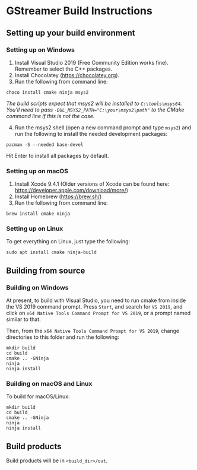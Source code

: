 # GStreamer Build Instructions

## Setting up your build environment

### Setting up on Windows

1. Install Visual Studio 2019 (Free Community Edition works fine). Remember to select the C++ packages.
2. Install Chocolatey (https://chocolatey.org).
3. Run the following from command line: 

```
choco install cmake ninja msys2
```

*The build scripts expect that msys2 will be installed to `C:\tools\msys64`. You'll need to pass `-DUL_MSYS2_PATH="C:\your\msys2\path"` to the CMake command line if this is not the case.*

4. Run the msys2 shell (open a new command prompt and type `msys2`) and run the following to install the needed development packages:

```
pacman -S --needed base-devel
```

Hit Enter to install all packages by default.

### Setting up on macOS

1. Install Xcode 9.4.1 (Older versions of Xcode can be found here: https://developer.apple.com/download/more/)
2. Install Homebrew (https://brew.sh/)
3. Run the following from command line:

```
brew install cmake ninja
```

### Setting up on Linux 

To get everything on Linux, just type the following:
 
```
sudo apt install cmake ninja-build
```

## Building from source

### Building on Windows

At present, to build with Visual Studio, you need to run cmake from inside the
VS 2019 command prompt. Press `Start`, and search for `VS 2019`, and click on
`x64 Native Tools Command Prompt for VS 2019`, or a prompt named similar to
that.

Then, from the `x64 Native Tools Command Prompt for VS 2019`, change directories to this folder and run the following:

```
mkdir build
cd build
cmake .. -GNinja
ninja
ninja install
```

### Building on macOS and Linux

To build for macOS/Linux:

```
mkdir build
cd build
cmake .. -GNinja
ninja
ninja install
```

## Build products

Build products will be in `<build_dir>/out`.
